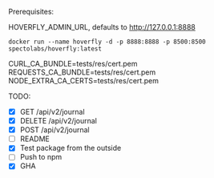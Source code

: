 Prerequisites:

HOVERFLY_ADMIN_URL, defaults to http://127.0.0.1:8888

```
docker run --name hoverfly -d -p 8888:8888 -p 8500:8500 spectolabs/hoverfly:latest
```

CURL_CA_BUNDLE=tests/res/cert.pem
REQUESTS_CA_BUNDLE=tests/res/cert.pem
NODE_EXTRA_CA_CERTS=tests/res/cert.pem

TODO:

 * [x] GET /api/v2/journal
 * [x] DELETE /api/v2/journal
 * [x] POST /api/v2/journal
 * [ ] README
 * [x] Test package from the outside
 * [ ] Push to npm
 * [x] GHA
